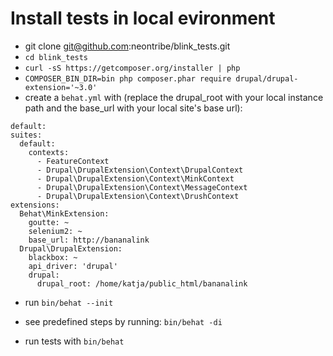 Install tests in local evironment
=================================

  * git clone git@github.com:neontribe/blink_tests.git
  * `cd blink_tests`
  * `curl -sS https://getcomposer.org/installer | php`
  * `COMPOSER_BIN_DIR=bin php composer.phar require drupal/drupal-extension='~3.0'`
  * create a `behat.yml` with (replace the drupal_root with your local instance path and the base_url with your local site's base url):
  ```
default:
  suites:
    default:
      contexts:
        - FeatureContext
        - Drupal\DrupalExtension\Context\DrupalContext
        - Drupal\DrupalExtension\Context\MinkContext
        - Drupal\DrupalExtension\Context\MessageContext
        - Drupal\DrupalExtension\Context\DrushContext
  extensions:
    Behat\MinkExtension:
      goutte: ~
      selenium2: ~
      base_url: http://bananalink
    Drupal\DrupalExtension:
      blackbox: ~
      api_driver: 'drupal'
      drupal:
        drupal_root: /home/katja/public_html/bananalink
  ```

  * run `bin/behat --init`
  * see predefined steps by running: `bin/behat -di`

  * run tests with `bin/behat`
